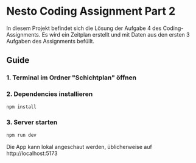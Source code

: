 # Nesto Coding Assignment Part 2

In diesem Projekt befindet sich die Lösung der Aufgabe 4 des Coding-Assignments. Es wird ein Zeitplan erstellt und mit Daten aus den ersten 3 Aufgaben des Assignments befüllt.


## Guide

### 1. Terminal im Ordner "Schichtplan" öffnen

### 2. Dependencies installieren

```sh
npm install
```

### 3. Server starten

```sh
npm run dev
```

   Die App kann lokal angeschaut werden, üblicherweise auf http://localhost:5173
   
